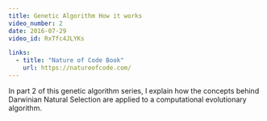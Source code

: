 ```yaml
---
title: Genetic Algorithm How it works
video_number: 2
date: 2016-07-29
video_id: RxTfc4JLYKs

links:
  - title: "Nature of Code Book"
    url: https://natureofcode.com/
---
```

In part 2 of this genetic algorithm series, I explain how the concepts behind Darwinian Natural Selection are applied to a computational evolutionary algorithm.
